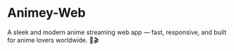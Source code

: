 # Animey-Web
A sleek and modern anime streaming web app — fast, responsive, and built for anime lovers worldwide. 🌸🎬
